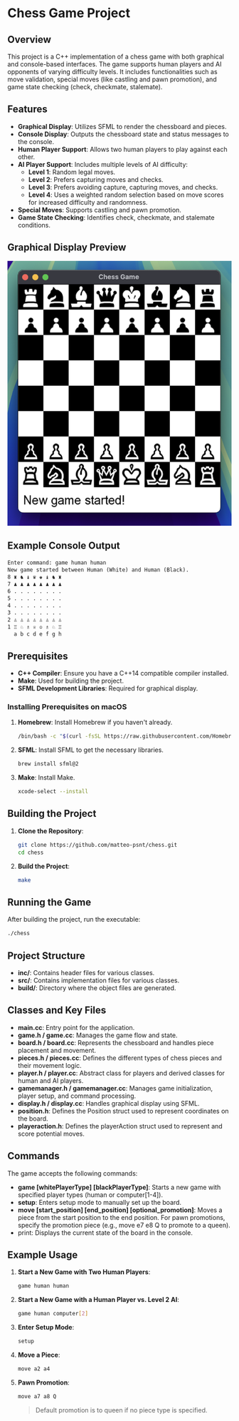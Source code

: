 # Chess Game Project

## Overview

This project is a C++ implementation of a chess game with both graphical and console-based interfaces. The game supports human players and AI opponents of varying difficulty levels. It includes functionalities such as move validation, special moves (like castling and pawn promotion), and game state checking (check, checkmate, stalemate).

## Features

- **Graphical Display**: Utilizes SFML to render the chessboard and pieces.
- **Console Display**: Outputs the chessboard state and status messages to the console.
- **Human Player Support**: Allows two human players to play against each other.
- **AI Player Support**: Includes multiple levels of AI difficulty:
  - **Level 1**: Random legal moves.
  - **Level 2**: Prefers capturing moves and checks.
  - **Level 3**: Prefers avoiding capture, capturing moves, and checks.
  - **Level 4**: Uses a weighted random selection based on move scores for increased difficulty and randomness.
- **Special Moves**: Supports castling and pawn promotion.
- **Game State Checking**: Identifies check, checkmate, and stalemate conditions.

## Graphical Display Preview

![Chess Game](docs/window_preview.png)

## Example Console Output

```plaintext
Enter command: game human human
New game started between Human (White) and Human (Black).
8 ♜ ♞ ♝ ♛ ♚ ♝ ♞ ♜ 
7 ♟ ♟ ♟ ♟ ♟ ♟ ♟ ♟ 
6 . . . . . . . . 
5 . . . . . . . . 
4 . . . . . . . . 
3 . . . . . . . . 
2 ♙ ♙ ♙ ♙ ♙ ♙ ♙ ♙ 
1 ♖ ♘ ♗ ♕ ♔ ♗ ♘ ♖ 
  a b c d e f g h
```

## Prerequisites

- **C++ Compiler**: Ensure you have a C++14 compatible compiler installed.
- **Make**: Used for building the project.
- **SFML Development Libraries**: Required for graphical display.

### Installing Prerequisites on macOS

1. **Homebrew**: Install Homebrew if you haven't already.

   ```sh
   /bin/bash -c "$(curl -fsSL https://raw.githubusercontent.com/Homebrew/install/HEAD/install.sh)"
   ```

2. **SFML**: Install SFML to get the necessary libraries.

   ```sh
   brew install sfml@2
   ```

3. **Make**: Install Make.

   ```sh
   xcode-select --install
   ```

## Building the Project

1. **Clone the Repository**:

   ```sh
   git clone https://github.com/matteo-psnt/chess.git
   cd chess
   ```

2. **Build the Project**:

   ```sh
   make
   ```

## Running the Game

After building the project, run the executable:

```sh
./chess
```

## Project Structure

- **inc/**: Contains header files for various classes.
- **src/**: Contains implementation files for various classes.
- **build/**: Directory where the object files are generated.

## Classes and Key Files

- **main.cc**: Entry point for the application.
- **game.h / game.cc**: Manages the game flow and state.
- **board.h / board.cc**: Represents the chessboard and handles piece placement and movement.
- **pieces.h / pieces.cc**: Defines the different types of chess pieces and their movement logic.
- **player.h / player.cc**: Abstract class for players and derived classes for human and AI players.
- **gamemanager.h / gamemanager.cc**: Manages game initialization, player setup, and command processing.
- **display.h / display.cc**: Handles graphical display using SFML.
- **position.h**: Defines the Position struct used to represent coordinates on the board.
- **playeraction.h**: Defines the playerAction struct used to represent and score potential moves.

## Commands

The game accepts the following commands:

- **game [whitePlayerType] [blackPlayerType]**: Starts a new game with specified player types (human or computer[1-4]).
- **setup**: Enters setup mode to manually set up the board.
- **move [start_position] [end_position] [optional_promotion]**: Moves a piece from the start position to the end position. For pawn promotions, specify the promotion piece (e.g., move e7 e8 Q to promote to a queen).
- print: Displays the current state of the board in the console.

## Example Usage

1. **Start a New Game with Two Human Players**:

   ```sh
   game human human
   ```

2. **Start a New Game with a Human Player vs. Level 2 AI**:

   ```sh
   game human computer[2]
   ```

3. **Enter Setup Mode**:

   ```sh
   setup
   ```

4. **Move a Piece**:

   ```sh
   move a2 a4
   ```

5. **Pawn Promotion**:

   ```sh
   move a7 a8 Q
   ```

   > Default promotion is to queen if no piece type is specified.
